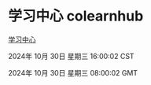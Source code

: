 # 学习中心 colearnhub
[学习中心](http://219.139.197.74:56308/colearnhub/)

2024年 10月 30日 星期三 16:00:02 CST

2024年 10月 30日 星期三 08:00:02 GMT
